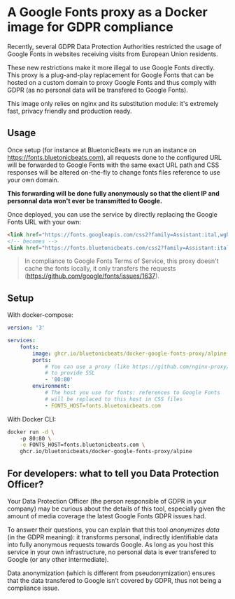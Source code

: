 # A Google Fonts proxy as a Docker image for GDPR compliance

Recently, several GDPR Data Protection Authorities restricted the usage of Google Fonts in websites
receiving visits from European Union residents.

These new restrictions make it more illegal to use Google Fonts directly. This proxy is a plug-and-play
replacement for Google Fonts that can be hosted on a custom domain to proxy Google Fonts and thus comply
with GDPR (as no personal data will be transfered to Google Fonts).

This image only relies on nginx and its substitution module: it's extremely fast, privacy friendly and 
production ready.

## Usage

Once setup (for instance at BluetonicBeats we run an instance on https://fonts.bluetonicbeats.com), all requests done to 
the configured URL will be forwarded to Google Fonts with the same exact URL path and CSS responses
will be altered on-the-fly to change fonts files reference to use your own domain. 

**This forwarding will be done fully anonymously so that the client IP and personnal data won't ever 
be transmitted to Google.**

Once deployed, you can use the service by directly replacing the Google Fonts URL with your own:

```html
<link href="https://fonts.googleapis.com/css2?family=Assistant:ital,wght@0,400;0,700;0,800;1,400;1,700" rel="stylesheet" crossorigin="anonymous" />
<!-- becomes -->
<link href="https://fonts.bluetonicbeats.com/css2?family=Assistant:ital,wght@0,400;0,700;0,800;1,400;1,700" rel="stylesheet" crossorigin="anonymous" />
```

> In compliance to Google Fonts Terms of Service, this proxy doesn't cache the fonts locally, it only transfers
> the requests (https://github.com/google/fonts/issues/1637).

## Setup

With docker-compose:

```yaml
version: '3'

services:
    fonts:
        image: ghcr.io/bluetonicbeats/docker-google-fonts-proxy/alpine
        ports:
            # You can use a proxy (like https://github.com/nginx-proxy/nginx-proxy) 
            # to provide SSL
            - '80:80'
        environment:
            # The host you use for fonts: references to Google Fonts 
            # will be replaced to this host in CSS files
            - FONTS_HOST=fonts.bluetonicbeats.com
```

With Docker CLI:

```bash
docker run -d \ 
    -p 80:80 \
    -e FONTS_HOST=fonts.bluetonicbeats.com \
    ghcr.io/bluetonicbeats/docker-google-fonts-proxy/alpine
```

## For developers: what to tell you Data Protection Officer?

Your Data Protection Officer (the person responsible of GDPR in your company) may be curious about the details
of this tool, especially given the amount of media coverage the latest Google Fonts GDPR issues had.

To answer their questions, you can explain that this tool *anonymizes data* (in the GDPR meaning): it transforms
personal, indirectly identifiable data into fully anonymous requests towards Google. As long as you host this
service in your own infrastructure, no personal data is ever transfered to Google (or any other intermediate).

Data anonymization (which is different from pseudonymization) ensures that the data transfered to Google isn't
covered by GDPR, thus not being a compliance issue. 

